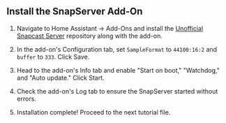 ## Install the SnapServer Add-On

1. Navigate to Home Assistant -> Add-Ons and install the [Unofficial Snapcast Server](https://github.com/Art-Ev/addon-snapserver) repository along with the add-on.

2. In the add-on's Configuration tab, set `SampleFormat` to `44100:16:2` and `buffer` to `333`. Click Save.

3. Head to the add-on's Info tab and enable "Start on boot," "Watchdog," and "Auto update." Click Start.

4. Check the add-on's Log tab to ensure the SnapServer started without errors.

5. Installation complete! Proceed to the next tutorial file.

